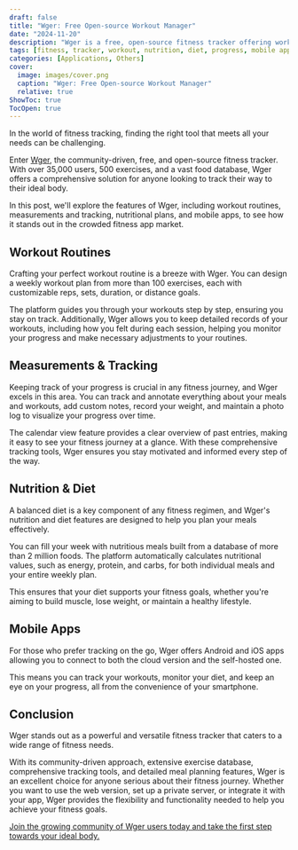 ```yaml
---
draft: false
title: "Wger: Free Open-source Workout Manager"
date: "2024-11-20"
description: "Wger is a free, open-source fitness tracker offering workout routines, nutritional planning, progress tracking, and mobile apps. With over 35,000 users, it provides a comprehensive solution for anyone looking to improve their fitness journey."
tags: [fitness, tracker, workout, nutrition, diet, progress, mobile apps, open-source, health, wellness, exercise, community, tracking, Wger]
categories: [Applications, Others]
cover:
  image: images/cover.png
  caption: "Wger: Free Open-source Workout Manager"
  relative: true
ShowToc: true
TocOpen: true
---
```



In the world of fitness tracking, finding the right tool that meets all your needs can be challenging. 

Enter [Wger](https://octabyte.io/applications/others/wger), the community\-driven, free, and open\-source fitness tracker. With over 35,000 users, 500 exercises, and a vast food database, Wger offers a comprehensive solution for anyone looking to track their way to their ideal body. 

In this post, we'll explore the features of Wger, including workout routines, measurements and tracking, nutritional plans, and mobile apps, to see how it stands out in the crowded fitness app market.

## Workout Routines

Crafting your perfect workout routine is a breeze with Wger. You can design a weekly workout plan from more than 100 exercises, each with customizable reps, sets, duration, or distance goals. 

The platform guides you through your workouts step by step, ensuring you stay on track. Additionally, Wger allows you to keep detailed records of your workouts, including how you felt during each session, helping you monitor your progress and make necessary adjustments to your routines.

## Measurements \& Tracking

Keeping track of your progress is crucial in any fitness journey, and Wger excels in this area. You can track and annotate everything about your meals and workouts, add custom notes, record your weight, and maintain a photo log to visualize your progress over time. 

The calendar view feature provides a clear overview of past entries, making it easy to see your fitness journey at a glance. With these comprehensive tracking tools, Wger ensures you stay motivated and informed every step of the way.

## Nutrition \& Diet

A balanced diet is a key component of any fitness regimen, and Wger's nutrition and diet features are designed to help you plan your meals effectively. 

You can fill your week with nutritious meals built from a database of more than 2 million foods. The platform automatically calculates nutritional values, such as energy, protein, and carbs, for both individual meals and your entire weekly plan. 

This ensures that your diet supports your fitness goals, whether you're aiming to build muscle, lose weight, or maintain a healthy lifestyle.

## Mobile Apps

For those who prefer tracking on the go, Wger offers Android and iOS apps allowing you to connect to both the cloud version and the self\-hosted one. 

This means you can track your workouts, monitor your diet, and keep an eye on your progress, all from the convenience of your smartphone.

## Conclusion

Wger stands out as a powerful and versatile fitness tracker that caters to a wide range of fitness needs. 

With its community\-driven approach, extensive exercise database, comprehensive tracking tools, and detailed meal planning features, Wger is an excellent choice for anyone serious about their fitness journey. Whether you want to use the web version, set up a private server, or integrate it with your app, Wger provides the flexibility and functionality needed to help you achieve your fitness goals. 

[Join the growing community of Wger users today and take the first step towards your ideal body.](https://octabyte.io/applications/others/wger)



